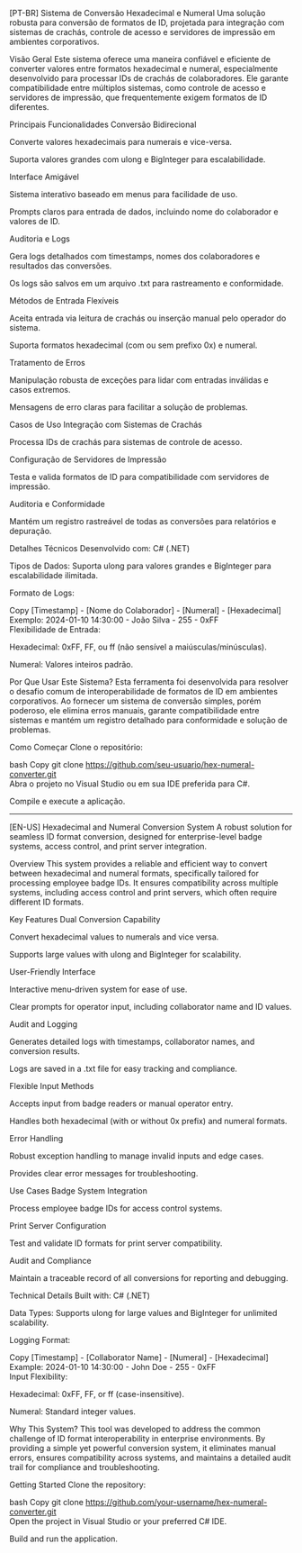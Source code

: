 [PT-BR]
Sistema de Conversão Hexadecimal e Numeral
Uma solução robusta para conversão de formatos de ID, projetada para integração com sistemas de crachás, controle de acesso e servidores de impressão em ambientes corporativos.

Visão Geral
Este sistema oferece uma maneira confiável e eficiente de converter valores entre formatos hexadecimal e numeral, especialmente desenvolvido para processar IDs de crachás de colaboradores. Ele garante compatibilidade entre múltiplos sistemas, como controle de acesso e servidores de impressão, que frequentemente exigem formatos de ID diferentes.

Principais Funcionalidades
Conversão Bidirecional

Converte valores hexadecimais para numerais e vice-versa.

Suporta valores grandes com ulong e BigInteger para escalabilidade.

Interface Amigável

Sistema interativo baseado em menus para facilidade de uso.

Prompts claros para entrada de dados, incluindo nome do colaborador e valores de ID.

Auditoria e Logs

Gera logs detalhados com timestamps, nomes dos colaboradores e resultados das conversões.

Os logs são salvos em um arquivo .txt para rastreamento e conformidade.

Métodos de Entrada Flexíveis

Aceita entrada via leitura de crachás ou inserção manual pelo operador do sistema.

Suporta formatos hexadecimal (com ou sem prefixo 0x) e numeral.

Tratamento de Erros

Manipulação robusta de exceções para lidar com entradas inválidas e casos extremos.

Mensagens de erro claras para facilitar a solução de problemas.

Casos de Uso
Integração com Sistemas de Crachás

Processa IDs de crachás para sistemas de controle de acesso.

Configuração de Servidores de Impressão

Testa e valida formatos de ID para compatibilidade com servidores de impressão.

Auditoria e Conformidade

Mantém um registro rastreável de todas as conversões para relatórios e depuração.

Detalhes Técnicos
Desenvolvido com: C# (.NET)

Tipos de Dados: Suporta ulong para valores grandes e BigInteger para escalabilidade ilimitada.

Formato de Logs:

Copy
[Timestamp] - [Nome do Colaborador] - [Numeral] - [Hexadecimal]  
Exemplo: 2024-01-10 14:30:00 - João Silva - 255 - 0xFF  
Flexibilidade de Entrada:

Hexadecimal: 0xFF, FF, ou ff (não sensível a maiúsculas/minúsculas).

Numeral: Valores inteiros padrão.

Por Que Usar Este Sistema?
Esta ferramenta foi desenvolvida para resolver o desafio comum de interoperabilidade de formatos de ID em ambientes corporativos. Ao fornecer um sistema de conversão simples, porém poderoso, ele elimina erros manuais, garante compatibilidade entre sistemas e mantém um registro detalhado para conformidade e solução de problemas.

Como Começar
Clone o repositório:

bash
Copy
git clone https://github.com/seu-usuario/hex-numeral-converter.git  
Abra o projeto no Visual Studio ou em sua IDE preferida para C#.

Compile e execute a aplicação.

----------------------------------------------------------
[EN-US]
Hexadecimal and Numeral Conversion System
A robust solution for seamless ID format conversion, designed for enterprise-level badge systems, access control, and print server integration.

Overview
This system provides a reliable and efficient way to convert between hexadecimal and numeral formats, specifically tailored for processing employee badge IDs. It ensures compatibility across multiple systems, including access control and print servers, which often require different ID formats.

Key Features
Dual Conversion Capability

Convert hexadecimal values to numerals and vice versa.

Supports large values with ulong and BigInteger for scalability.

User-Friendly Interface

Interactive menu-driven system for ease of use.

Clear prompts for operator input, including collaborator name and ID values.

Audit and Logging

Generates detailed logs with timestamps, collaborator names, and conversion results.

Logs are saved in a .txt file for easy tracking and compliance.

Flexible Input Methods

Accepts input from badge readers or manual operator entry.

Handles both hexadecimal (with or without 0x prefix) and numeral formats.

Error Handling

Robust exception handling to manage invalid inputs and edge cases.

Provides clear error messages for troubleshooting.

Use Cases
Badge System Integration

Process employee badge IDs for access control systems.

Print Server Configuration

Test and validate ID formats for print server compatibility.

Audit and Compliance

Maintain a traceable record of all conversions for reporting and debugging.

Technical Details
Built with: C# (.NET)

Data Types: Supports ulong for large values and BigInteger for unlimited scalability.

Logging Format:

Copy
[Timestamp] - [Collaborator Name] - [Numeral] - [Hexadecimal]  
Example: 2024-01-10 14:30:00 - John Doe - 255 - 0xFF  
Input Flexibility:

Hexadecimal: 0xFF, FF, or ff (case-insensitive).

Numeral: Standard integer values.

Why This System?
This tool was developed to address the common challenge of ID format interoperability in enterprise environments. By providing a simple yet powerful conversion system, it eliminates manual errors, ensures compatibility across systems, and maintains a detailed audit trail for compliance and troubleshooting.

Getting Started
Clone the repository:

bash
Copy
git clone https://github.com/your-username/hex-numeral-converter.git  
Open the project in Visual Studio or your preferred C# IDE.

Build and run the application.

